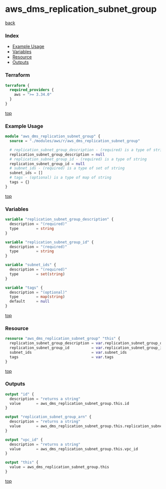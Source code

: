 # aws_dms_replication_subnet_group

[back](../aws.md)

### Index

- [Example Usage](#example-usage)
- [Variables](#variables)
- [Resource](#resource)
- [Outputs](#outputs)

### Terraform

```terraform
terraform {
  required_providers {
    aws = ">= 3.34.0"
  }
}
```

[top](#index)

### Example Usage

```terraform
module "aws_dms_replication_subnet_group" {
  source = "./modules/aws/r/aws_dms_replication_subnet_group"

  # replication_subnet_group_description - (required) is a type of string
  replication_subnet_group_description = null
  # replication_subnet_group_id - (required) is a type of string
  replication_subnet_group_id = null
  # subnet_ids - (required) is a type of set of string
  subnet_ids = []
  # tags - (optional) is a type of map of string
  tags = {}
}
```

[top](#index)

### Variables

```terraform
variable "replication_subnet_group_description" {
  description = "(required)"
  type        = string
}

variable "replication_subnet_group_id" {
  description = "(required)"
  type        = string
}

variable "subnet_ids" {
  description = "(required)"
  type        = set(string)
}

variable "tags" {
  description = "(optional)"
  type        = map(string)
  default     = null
}
```

[top](#index)

### Resource

```terraform
resource "aws_dms_replication_subnet_group" "this" {
  replication_subnet_group_description = var.replication_subnet_group_description
  replication_subnet_group_id          = var.replication_subnet_group_id
  subnet_ids                           = var.subnet_ids
  tags                                 = var.tags
}
```

[top](#index)

### Outputs

```terraform
output "id" {
  description = "returns a string"
  value       = aws_dms_replication_subnet_group.this.id
}

output "replication_subnet_group_arn" {
  description = "returns a string"
  value       = aws_dms_replication_subnet_group.this.replication_subnet_group_arn
}

output "vpc_id" {
  description = "returns a string"
  value       = aws_dms_replication_subnet_group.this.vpc_id
}

output "this" {
  value = aws_dms_replication_subnet_group.this
}
```

[top](#index)